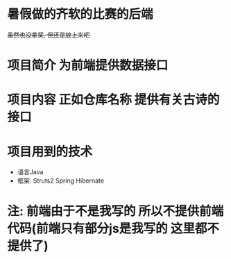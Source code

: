 # 暑假做的齐软的比赛的后端
~~虽然也没拿奖, 但还是放上来吧~~

# 项目简介 为前端提供数据接口
# 项目内容 正如仓库名称 提供有关古诗的接口
# 项目用到的技术
* 语言Java
* 框架: Struts2 Spring Hibernate
# 注: 前端由于不是我写的 所以不提供前端代码(前端只有部分js是我写的  这里都不提供了)
